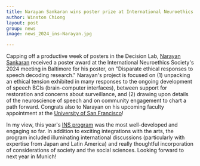 ```yaml
---
title: Narayan Sankaran wins poster prize at International Neuroethics Society meeting!
author: Winston Chiong
layout: post
group: news
image: news_2024_ins-Narayan.jpg

---
```


Capping off a productive week of posters in the Decision Lab, 
[Narayan Sankaran](/team/index.html#Narayan-Sankaran) received a poster award at 
the International Neuroethics Society's 2024 meeting in Baltimore for his 
poster, on "Disparate ethical responses to speech decoding research." Narayan's 
project is focused on (1) unpacking an ethical tension exhibited in many responses 
to the ongoing development of speech BCIs (brain-computer interfaces), between 
support for restoration and concerns about surveillance, and (2) drawing upon 
details of the neuroscience of speech and on community engagement to chart a 
path forward. Congrats also to Narayan on his upcoming faculty appointment at 
the [University of San Francisco](https://www.usfca.edu/arts-sciences/programs/undergraduate/neuroscience/program-overview)!

In my view, this year's 
[INS program](https://www.neuroethicssociety.org/2024-annual-meeting-schedule) 
was the most well-developed and engaging so far. In addition to exciting
integrations with the arts, the program included illuminating international 
discussions (particularly with expertise from Japan and Latin America) and 
really thoughtful incorporation of considerations of society and the social 
sciences. Looking forward to next year in Munich!